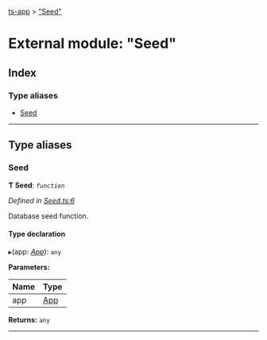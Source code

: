[ts-app](../README.md) > ["Seed"](../modules/_seed_.md)

# External module: "Seed"

## Index

### Type aliases

* [Seed](_seed_.md#seed)

---

## Type aliases

<a id="seed"></a>

###  Seed

**Ƭ Seed**: *`function`*

*Defined in [Seed.ts:6](https://github.com/jmeyers91/ts-app/blob/ae30f87/src/Seed.ts#L6)*

Database seed function.

#### Type declaration
▸(app: *[App](../classes/_app_.app.md)*): `any`

**Parameters:**

| Name | Type |
| ------ | ------ |
| app | [App](../classes/_app_.app.md) |

**Returns:** `any`

___

